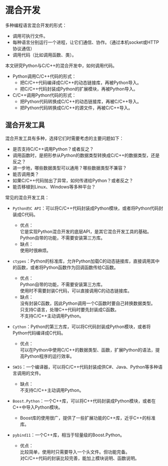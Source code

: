 # 混合开发

多种编程语言混合开发的形式：
- 调用可执行文件。
- 每种语言分别运行一个进程，让它们通信、协作。（通过本机socket或HTTP协议通信）
- 调用代码（比如调用函数、类）。

本文研究Python与C/C++的混合开发中，如何调用代码。
- Python调用C/C++代码的形式：
  - 把C/C++代码编译成C/C++的动态链接库，再被Python导入。
  - 把C/C++代码封装成Python的扩展模块，再被Python导入。
- C/C++调用Python代码的形式：
  - 把Python代码转换成C/C++的动态链接库，再被C/C++导入。
  - 把Python代码转换成C/C++的源文件，再被C/C++导入。

## 混合开发工具

混合开发工具有多种，选择它们时需要考虑的主要问题如下：
- 是否支持C/C++调用Python？或者反之？
- 调用函数时，是把形参从Python的数据类型转换成C/C++的数据类型，还是反之？
- 进一步地，哪些数据类型可以通用？哪些数据类型不兼容？
- 能否调用类？
- 如果C/C++代码抛出了异常，如何传递给Python？或者反之？
- 能否移植到Linux、Windows等多种平台？

常见的混合开发工具：

- `Python的C API`：可以将C/C++代码封装成Python模块，或者将Python代码封装成C代码。
  - 优点：
    <br />它是实现Python混合开发的底层API，是其它混合开发工具的基础。
    <br />Python自带的功能，不需要安装第三方库。
  - 缺点：
    <br />使用时很麻烦。

- `ctypes`：Python的标准库，允许Python加载C的动态链接库，直接调用其中的函数，或者将Python函数作为回调函数传给C函数。
    - 优点：
    <br />Python自带的功能，不需要安装第三方库。
    <br />使用时不需要封装C代码，可以直接调用C的动态链接库。
    - 缺点：
    <br />没有封装C函数，因此Python调用一个C函数时要自己转换数据类型。
    <br />只支持C语言，处理C++代码时要先封装成C函数。
    <br />不支持C/C++主动调用Python。

- `Cython`：Python的第三方库，可以将C代码封装成Python模块，或者将Python代码编译成C代码。
  - 优点：
    <br />可以在Python中使用C/C++的数据类型、函数，扩展Python的语法，提高Python程序的运行效率。

- `SWIG`：一个编译器，可以将C/C++代码封装成供C#、Java、Python等多种语言调用的文件。
  - 缺点：
    <br />不支持C/C++主动调用Python。

- `Boost.Python`：一个C++库，可以将C++代码封装成Python模块，或者在C++中导入Python模块。
  - Boost库的使用很广，提供了一些扩展功能的C++库，近乎C++的标准库。

- `pybind11`：一个C++库，相当于轻量级的Boost.Python。
  - 优点：
    <br />比较简单，使用时只需要导入一个头文件。但功能完备。
    <br />对C/C++代码的封装比较完善，能加上模块说明、函数说明。
